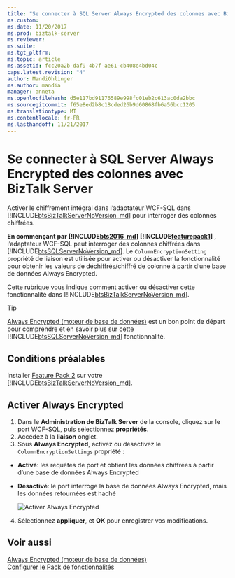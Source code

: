 ```yaml
---
title: "Se connecter à SQL Server Always Encrypted des colonnes avec BizTalk Server | Documents Microsoft"
ms.custom: 
ms.date: 11/20/2017
ms.prod: biztalk-server
ms.reviewer: 
ms.suite: 
ms.tgt_pltfrm: 
ms.topic: article
ms.assetid: fcc20a2b-daf9-4b7f-ae61-cb408e4bd04c
caps.latest.revision: "4"
author: MandiOhlinger
ms.author: mandia
manager: anneta
ms.openlocfilehash: d5e117bd91176589e998fc01eb2c613ac0da2bbc
ms.sourcegitcommit: f65e8ed2b8c18cded26b9d60868fb6a56bcc1205
ms.translationtype: MT
ms.contentlocale: fr-FR
ms.lasthandoff: 11/21/2017
---
```

# <a name="connect-to-sql-server-always-encrypted-columns-with-biztalk-server"></a>Se connecter à SQL Server Always Encrypted des colonnes avec BizTalk Server
Activer le chiffrement intégral dans l’adaptateur WCF-SQL dans [!INCLUDE[btsBizTalkServerNoVersion_md](../includes/btsbiztalkservernoversion-md.md)] pour interroger des colonnes chiffrées.  

**En commençant par [!INCLUDE[bts2016_md](../includes/bts2016-md.md)] [!INCLUDE[featurepack1](../includes/featurepack1.md)]** , l’adaptateur WCF-SQL peut interroger des colonnes chiffrées dans [!INCLUDE[btsSQLServerNoVersion_md](../includes/btssqlservernoversion-md.md)]. Le `ColumnEncryptionSetting` propriété de liaison est utilisée pour activer ou désactiver la fonctionnalité pour obtenir les valeurs de déchiffrés/chiffré de colonne à partir d’une base de données Always Encrypted.

Cette rubrique vous indique comment activer ou désactiver cette fonctionnalité dans [!INCLUDE[btsBizTalkServerNoVersion_md](../includes/btsbiztalkservernoversion-md.md)].

> [!TIP] 
> [Always Encrypted (moteur de base de données)](https://docs.microsoft.com/sql/relational-databases/security/encryption/always-encrypted-database-engine) est un bon point de départ pour comprendre et en savoir plus sur cette [!INCLUDE[btsSQLServerNoVersion_md](../includes/btssqlservernoversion-md.md)] fonctionnalité.

## <a name="prerequisites"></a>Conditions préalables
Installer [Feature Pack 2](https://aka.ms/bts2016fp2) sur votre [!INCLUDE[btsBizTalkServerNoVersion_md](../includes/btsbiztalkservernoversion-md.md)].

## <a name="enable-always-encrypted"></a>Activer Always Encrypted

1. Dans le **Administration de BizTalk Server** de la console, cliquez sur le port WCF-SQL, puis sélectionnez **propriétés**.
2. Accédez à la **liaison** onglet.
3. Sous **Always Encrypted**, activez ou désactivez le `ColumnEncryptionSettings` propriété :

* **Activé**: les requêtes de port et obtient les données chiffrées à partir d’une base de données Always Encrypted
* **Désactivé**: le port interroge la base de données Always Encrypted, mais les données retournées est haché

    ![Activer Always Encrypted](../core/media/enable-always-encrypted.png)

4. Sélectionnez **appliquer**, et **OK** pour enregistrer vos modifications.

## <a name="see-also"></a>Voir aussi
[Always Encrypted (moteur de base de données)](https://docs.microsoft.com/sql/relational-databases/security/encryption/always-encrypted-database-engine)  
[Configurer le Pack de fonctionnalités](../core/configure-the-feature-pack.md)